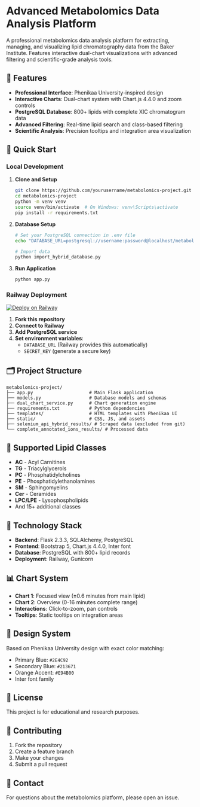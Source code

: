# Advanced Metabolomics Data Analysis Platform

A professional metabolomics data analysis platform for extracting, managing, and visualizing lipid chromatography data from the Baker Institute. Features interactive dual-chart visualizations with advanced filtering and scientific-grade analysis tools.

## 🧬 Features

- **Professional Interface**: Phenikaa University-inspired design
- **Interactive Charts**: Dual-chart system with Chart.js 4.4.0 and zoom controls
- **PostgreSQL Database**: 800+ lipids with complete XIC chromatogram data
- **Advanced Filtering**: Real-time lipid search and class-based filtering
- **Scientific Analysis**: Precision tooltips and integration area visualization

## 🚀 Quick Start

### Local Development

1. **Clone and Setup**
   ```bash
   git clone https://github.com/yourusername/metabolomics-project.git
   cd metabolomics-project
   python -m venv venv
   source venv/bin/activate  # On Windows: venv\Scripts\activate
   pip install -r requirements.txt
   ```

2. **Database Setup**
   ```bash
   # Set your PostgreSQL connection in .env file
   echo "DATABASE_URL=postgresql://username:password@localhost/metabolomics_db" > .env
   
   # Import data
   python import_hybrid_database.py
   ```

3. **Run Application**
   ```bash
   python app.py
   ```

### Railway Deployment

[![Deploy on Railway](https://railway.app/button.svg)](https://railway.app/new/template)

1. **Fork this repository**
2. **Connect to Railway**
3. **Add PostgreSQL service**
4. **Set environment variables**:
   - `DATABASE_URL` (Railway provides this automatically)
   - `SECRET_KEY` (generate a secure key)

## 🗂️ Project Structure

```
metabolomics-project/
├── app.py                     # Main Flask application
├── models.py                  # Database models and schemas
├── dual_chart_service.py      # Chart generation engine
├── requirements.txt           # Python dependencies
├── templates/                 # HTML templates with Phenikaa UI
├── static/                    # CSS, JS, and assets
├── selenium_api_hybrid_results/ # Scraped data (excluded from git)
└── complete_annotated_ions_results/ # Processed data
```

## 🧪 Supported Lipid Classes

- **AC** - Acyl Carnitines
- **TG** - Triacylglycerols  
- **PC** - Phosphatidylcholines
- **PE** - Phosphatidylethanolamines
- **SM** - Sphingomyelins
- **Cer** - Ceramides
- **LPC/LPE** - Lysophospholipids
- And 15+ additional classes

## 🔧 Technology Stack

- **Backend**: Flask 2.3.3, SQLAlchemy, PostgreSQL
- **Frontend**: Bootstrap 5, Chart.js 4.4.0, Inter font
- **Database**: PostgreSQL with 800+ lipid records
- **Deployment**: Railway, Gunicorn

## 📊 Chart System

- **Chart 1**: Focused view (±0.6 minutes from main lipid)
- **Chart 2**: Overview (0-16 minutes complete range)
- **Interactions**: Click-to-zoom, pan controls
- **Tooltips**: Static tooltips on integration areas

## 🎨 Design System

Based on Phenikaa University design with exact color matching:
- Primary Blue: `#2E4C92`
- Secondary Blue: `#213671` 
- Orange Accent: `#E94B00`
- Inter font family

## 📝 License

This project is for educational and research purposes.

## 🤝 Contributing

1. Fork the repository
2. Create a feature branch
3. Make your changes
4. Submit a pull request

## 📧 Contact

For questions about the metabolomics platform, please open an issue.